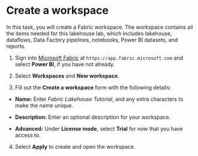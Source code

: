 # Create a workspace

In this task, you will create a Fabric workspace. 
The workspace contains all the items needed for this lakehouse lab, which includes lakehouse, dataflows, Data Factory pipelines, notebooks, Power BI datasets, and reports.

1. Sign into [Microsoft Fabric](https://app.fabric.microsoft.com) at `https://app.fabric.microsoft.com` and select **Power BI**, if you have not already.

2. Select **Workspaces** and **New workspace**.

3. Fill out the **Create a workspace** form with the following details:

- **Name:** Enter *Fabric Lakehouse Tutorial*, and any extra characters to make the name unique.

- **Description:** Enter an optional description for your workspace.

- **Advanced:** Under **License mode**, select **Trial** for now that you have access to.

4. Select **Apply** to create and open the workspace.
